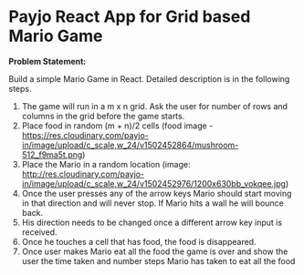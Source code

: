 # Payjo React App for Grid based Mario Game

**Problem Statement:**

Build a simple Mario Game in React. Detailed description is in the following steps.

1. The game will run in a m x n grid. Ask the user for number of rows and columns in the grid before the game starts.
2. Place food in random (m + n)/2 cells (food image - https://res.cloudinary.com/payjo-in/image/upload/c_scale,w_24/v1502452864/mushroom-512_f9ma5t.png)
3. Place the Mario in a random location (image: http://res.cloudinary.com/payjo-in/image/upload/c_scale,w_24/v1502452976/1200x630bb_vokqee.jpg)
4. Once the user presses any of the arrow keys Mario should start moving in that direction and will never stop. If Mario hits a wall he will bounce back. 
5. His direction needs to be changed once a different arrow key input is received.
6. Once he touches a cell that has food, the food is disappeared. 
7. Once user makes Mario eat all the food the game is over and show the user the time taken and number steps Mario has taken to eat all the food